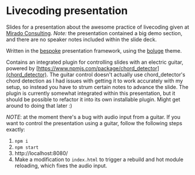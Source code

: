 # Livecoding presentation

Slides for a presentation about the awesome practice of livecoding given at [Mirado Consulting](https://www.mirado.com/). _Note:_ the presentation contained a big demo section, and there are no speaker notes included within the slide deck.

Written in the [bespoke](http://markdalgleish.com/projects/bespoke.js/) presentation framework, using the [boluge](https://github.com/boluge/bespoke-theme-boluge) theme.

Contains an integrated plugin for controlling slides with an electric guitar, powered by [https://www.npmjs.com/package/chord_detector](chord_detector). The guitar control doesn't actually use chord_detector's chord detection as I had issues with getting it to work accurately with my setup, so instead you have to strum certain notes to advance the slide. The plugin is currently somewhat integrated within this presentation, but it should be possible to refactor it into its own installable plugin. Might get around to doing that later :)

_NOTE_: at the moment there's a bug with audio input from a guitar. If you want to control the presentation using a guitar, follow the following steps exactly:

1. `npm i`
2. `npm start`
3. http://localhost:8080/
4. Make a modification to `index.html` to trigger a rebuild and hot module reloading, which fixes the audio input.
